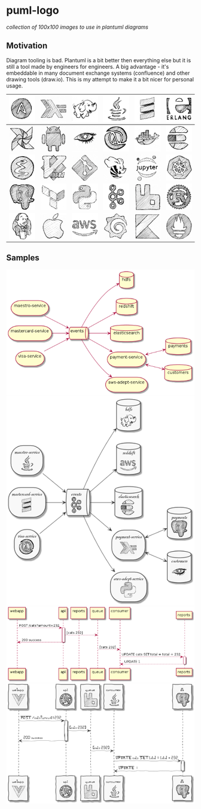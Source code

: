# puml-logo
*collection of 100x100 images to use in plantuml diagrams*

## Motivation
Diagram tooling is bad. Plantuml is a bit better then everything else but it is still a tool made by engineers for engineers.
A big advantage - it's embeddable in many document exchange systems (confluence) and other drawing tools (draw.io).
This is my attempt to make it a bit nicer for personal usage.

| ![](./pics/100x100/ansible.png) | ![](./pics/100x100/haskell.png)  | ![](./pics/100x100/hadoop.png)       | ![](./pics/100x100/java.png)    | ![](./pics/100x100/scala.png)    | ![](./pics/100x100/erlang.png)       |
|---------------------------------|----------------------------------|--------------------------------------|---------------------------------|----------------------------------|--------------------------------------|
| ![](./pics/100x100/airflow.png) | ![](./pics/100x100/android.png)  | ![](./pics/100x100/cassandra.png)    | ![](./pics/100x100/clojure.png) | ![](./pics/100x100/docker.png)   | ![](./pics/100x100/elasticsearch.png)|
| ![](./pics/100x100/emacs.png)   | ![](./pics/100x100/vim.png)      | ![](./pics/100x100/git.png)          | ![](./pics/100x100/hive.png)    | ![](./pics/100x100/jupyter.png)  | ![](./pics/100x100/k8s.png)          |
| ![](./pics/100x100/postgres.png)| ![](./pics/100x100/terraform.png)| ![](./pics/100x100/python.png)       | ![](./pics/100x100/kafka.png)   | ![](./pics/100x100/rabbitmq.png) | ![](./pics/100x100/rust.png)         |
| ![](./pics/100x100/jenkins.png) | ![](./pics/100x100/apple.png)    | ![](./pics/100x100/aws.png)          | ![](./pics/100x100/grafana.png) | ![](./pics/100x100/kotlin.png)   | ![](./pics/100x100/prometheus.png)   |

## Samples

![](./plantuml/deploy/deploy-bad.png) ![](./plantuml/deploy/deploy-good.png)
![](./plantuml/sequence/sequence-bad.png) ![](./plantuml/sequence/sequence-good.png)
